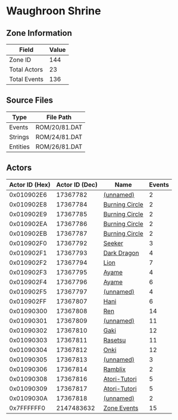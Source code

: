 # Waughroon Shrine

## Zone Information

| Field        |   Value |
|--------------|---------|
| Zone ID      |     144 |
| Total Actors |      23 |
| Total Events |     136 |

## Source Files

| Type     | File Path     |
|----------|---------------|
| Events   | ROM/20/81.DAT |
| Strings  | ROM/24/81.DAT |
| Entities | ROM/26/81.DAT |

## Actors

| Actor ID (Hex)   |   Actor ID (Dec) | Name                                                   |   Events |
|------------------|------------------|--------------------------------------------------------|----------|
| 0x010902E6       |         17367782 | [(unnamed)](./17367782.md)                             |        2 |
| 0x010902E8       |         17367784 | [Burning Circle](./17367784%20-%20Burning%20Circle.md) |        2 |
| 0x010902E9       |         17367785 | [Burning Circle](./17367785%20-%20Burning%20Circle.md) |        2 |
| 0x010902EA       |         17367786 | [Burning Circle](./17367786%20-%20Burning%20Circle.md) |        2 |
| 0x010902EB       |         17367787 | [Burning Circle](./17367787%20-%20Burning%20Circle.md) |        2 |
| 0x010902F0       |         17367792 | [Seeker](./17367792%20-%20Seeker.md)                   |        3 |
| 0x010902F1       |         17367793 | [Dark Dragon](./17367793%20-%20Dark%20Dragon.md)       |        4 |
| 0x010902F2       |         17367794 | [Lion](./17367794%20-%20Lion.md)                       |        7 |
| 0x010902F3       |         17367795 | [Ayame](./17367795%20-%20Ayame.md)                     |        4 |
| 0x010902F4       |         17367796 | [Ayame](./17367796%20-%20Ayame.md)                     |        6 |
| 0x010902F5       |         17367797 | [(unnamed)](./17367797.md)                             |        4 |
| 0x010902FF       |         17367807 | [Hani](./17367807%20-%20Hani.md)                       |        6 |
| 0x01090300       |         17367808 | [Ren](./17367808%20-%20Ren.md)                         |       14 |
| 0x01090301       |         17367809 | [(unnamed)](./17367809.md)                             |       11 |
| 0x01090302       |         17367810 | [Gaki](./17367810%20-%20Gaki.md)                       |       12 |
| 0x01090303       |         17367811 | [Rasetsu](./17367811%20-%20Rasetsu.md)                 |       11 |
| 0x01090304       |         17367812 | [Onki](./17367812%20-%20Onki.md)                       |       12 |
| 0x01090305       |         17367813 | [(unnamed)](./17367813.md)                             |        3 |
| 0x01090306       |         17367814 | [Ramblix](./17367814%20-%20Ramblix.md)                 |        2 |
| 0x01090308       |         17367816 | [Atori-Tutori](./17367816%20-%20Atori-Tutori.md)       |        5 |
| 0x01090309       |         17367817 | [Atori-Tutori](./17367817%20-%20Atori-Tutori.md)       |        5 |
| 0x0109030A       |         17367818 | [(unnamed)](./17367818.md)                             |        2 |
| 0x7FFFFFF0       |       2147483632 | [Zone Events](./Zone%20Events.md)                      |       15 |